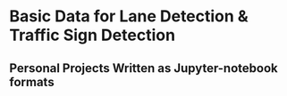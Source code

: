 # Basic Data for Lane Detection & Traffic Sign Detection
## Personal Projects Written as Jupyter-notebook formats
